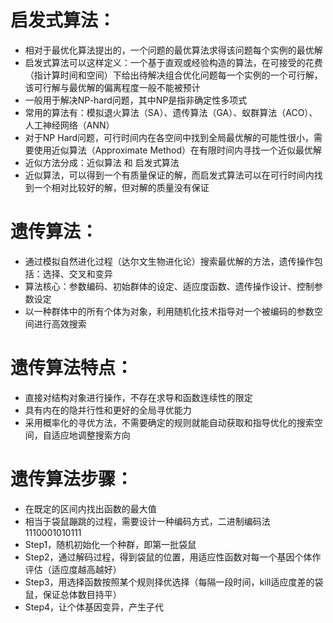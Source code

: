 # 启发式算法：
* 相对于最优化算法提出的，一个问题的最优算法求得该问题每个实例的最优解
* 启发式算法可以这样定义：一个基于直观或经验构造的算法，在可接受的花费（指计算时间和空间）下给出待解决组合优化问题每一个实例的一个可行解，该可行解与最优解的偏离程度一般不能被预计
* 一般用于解决NP-hard问题，其中NP是指非确定性多项式
* 常用的算法有：模拟退火算法（SA）、遗传算法（GA）、蚁群算法（ACO）、人工神经网络（ANN）
* 对于NP Hard问题，可行时间内在各空间中找到全局最优解的可能性很小，需要使用近似算法（Approximate Method）在有限时间内寻找一个近似最优解
* 近似方法分成：近似算法 和 启发式算法
* 近似算法，可以得到一个有质量保证的解，而启发式算法可以在可行时间内找到一个相对比较好的解，但对解的质量没有保证

# 遗传算法：
* 通过模拟自然进化过程（达尔文生物进化论）搜索最优解的方法，遗传操作包括：选择、交叉和变异
* 算法核心：参数编码、初始群体的设定、适应度函数、遗传操作设计、控制参数设定
* 以一种群体中的所有个体为对象，利用随机化技术指导对一个被编码的参数空间进行高效搜索

# 遗传算法特点：
* 直接对结构对象进行操作，不存在求导和函数连续性的限定
* 具有内在的隐并行性和更好的全局寻优能力
* 采用概率化的寻优方法，不需要确定的规则就能自动获取和指导优化的搜索空间，自适应地调整搜索方向

# 遗传算法步骤：
* 在既定的区间内找出函数的最大值
* 相当于袋鼠蹦跳的过程，需要设计一种编码方式，二进制编码法1110001010111
* Step1，随机初始化一个种群，即第一批袋鼠
* Step2，通过解码过程，得到袋鼠的位置，用适应性函数对每一个基因个体作评估（适应度越高越好）
* Step3，用选择函数按照某个规则择优选择（每隔一段时间，kill适应度差的袋鼠，保证总体数目持平）
* Step4，让个体基因变异，产生子代
